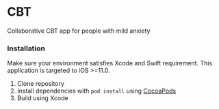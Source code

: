 # CBT
Collaborative CBT app for people with mild anxiety

### Installation

Make sure your environment satisfies Xcode and Swift requirement. This application is targeted to iOS >=11.0.

1. Clone repository
2. Install dependencies with `pod install` using [CocoaPods](https://cocoapods.org/)
3. Build using Xcode
